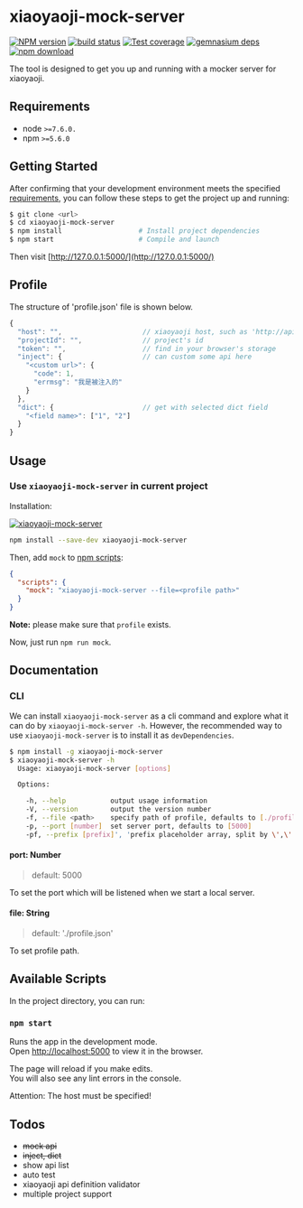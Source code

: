 # xiaoyaoji-mock-server


[![NPM version][npm-image]][npm-url]
[![build status][travis-image]][travis-url]
[![Test coverage][coveralls-image]][coveralls-url]
[![gemnasium deps][gemnasium-image]][gemnasium-url]
[![npm download][download-image]][download-url]

[npm-image]: http://img.shields.io/npm/v/xiaoyaoji-mock-server.svg?style=flat-square
[npm-url]: http://npmjs.org/package/xiaoyaoji-mock-server
[travis-image]: https://img.shields.io/travis/alcat2008/xiaoyaoji-mock-server.svg?style=flat-square
[travis-url]: https://travis-ci.org/alcat2008/xiaoyaoji-mock-server
[coveralls-image]: https://img.shields.io/coveralls/alcat2008/xiaoyaoji-mock-server.svg?style=flat-square
[coveralls-url]: https://coveralls.io/r/alcat2008/xiaoyaoji-mock-server?branch=master
[gemnasium-image]: http://img.shields.io/gemnasium/alcat2008/xiaoyaoji-mock-server.svg?style=flat-square
[gemnasium-url]: https://gemnasium.com/alcat2008/xiaoyaoji-mock-server
[node-image]: https://img.shields.io/badge/node.js-%3E=_0.10-green.svg?style=flat-square
[node-url]: http://nodejs.org/download/
[download-image]: https://img.shields.io/npm/dm/xiaoyaoji-mock-server.svg?style=flat-square
[download-url]: https://npmjs.org/package/xiaoyaoji-mock-server

The tool is designed to get you up and running with a mocker server for xiaoyaoji.

## Requirements
* node `>=7.6.0.`
* npm `>=5.6.0`

## Getting Started

After confirming that your development environment meets the specified [requirements](#requirements), you can follow these steps to get the project up and running:

```bash
$ git clone <url>
$ cd xiaoyaoji-mock-server
$ npm install                   # Install project dependencies
$ npm start                     # Compile and launch
```

Then visit [http://127.0.0.1:5000/](http://127.0.0.1:5000/)

## Profile

The structure of 'profile.json' file is shown below.

```javascript
{
  "host": "",                    // xiaoyaoji host, such as 'http://api.com/'
  "projectId": "",               // project's id
  "token": "",                   // find in your browser's storage
  "inject": {                    // can custom some api here
    "<custom url>": {
      "code": 1,
      "errmsg": "我是被注入的"
    }
  },
  "dict": {                      // get with selected dict field
    "<field name>": ["1", "2"]
  }
}
```

## Usage

### Use `xiaoyaoji-mock-server` in current project

Installation:

[![xiaoyaoji-mock-server](https://nodei.co/npm/xiaoyaoji-mock-server.png)](https://npmjs.org/package/xiaoyaoji-mock-server)

```bash
npm install --save-dev xiaoyaoji-mock-server
```

Then, add `mock` to [npm scripts](https://docs.npmjs.com/misc/scripts):

```json
{
  "scripts": {
    "mock": "xiaoyaoji-mock-server --file=<profile path>"
  }
}
```

**Note:** please make sure that `profile` exists.

Now, just run `npm run mock`.


## Documentation

### CLI

We can install `xiaoyaoji-mock-server` as a cli command and explore what it can do by `xiaoyaoji-mock-server -h`. However, the recommended way to use `xiaoyaoji-mock-server` is to install it as `devDependencies`.

```bash
$ npm install -g xiaoyaoji-mock-server
$ xiaoyaoji-mock-server -h
  Usage: xiaoyaoji-mock-server [options]

  Options:

    -h, --help           output usage information
    -V, --version        output the version number
    -f, --file <path>    specify path of profile, defaults to [./profile.json]
    -p, --port [number]  set server port, defaults to [5000]
    -pf, --prefix [prefix]', 'prefix placeholder array, split by \',\'', defaults to ['$prefix$']
```

#### port: Number

> default: 5000

To set the port which will be listened when we start a local server.

#### file: String

> default: './profile.json'

To set profile path.


## Available Scripts

In the project directory, you can run:

### `npm start`

Runs the app in the development mode.<br>
Open [http://localhost:5000](http://localhost:5000) to view it in the browser.

The page will reload if you make edits.<br>
You will also see any lint errors in the console.

Attention: The host must be specified!

## Todos

- ~~mock api~~
- ~~inject, dict~~
- show api list
- auto test
- xiaoyaoji api definition validator
- multiple project support
